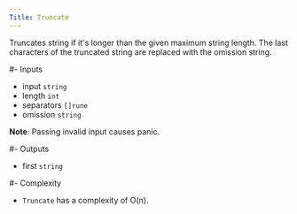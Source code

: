 ```yaml
---
Title: Truncate
---
```


Truncates string if it's longer than the given maximum string length. The last characters of the truncated string are replaced with the omission string.

#- Inputs
- input `string`
- length `int`
- separators `[]rune`
- omission `string`

**Note**: Passing invalid input causes panic.

#- Outputs
- first `string`

#- Complexity
- `Truncate` has a complexity of O(n).

